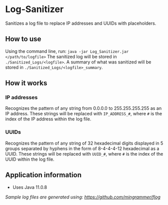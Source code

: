 # Log-Sanitizer

Sanitizes a log file to replace IP addresses and UUIDs with placeholders.

## How to use
Using the command line, run: `java -jar Log_Sanitizer.jar </path/to/logfile>`
The sanitized log will be stored in `./Sanitized_Logs/<logfile>`.
A summary of what was sanitized will be stored in `./Sanitized_Logs/<logfile>_summary`.

## How it works
### IP addresses
Recognizes the pattern of any string from 0.0.0.0 to 255.255.255.255 as an IP address. These strings will be replaced
 with `IP_ADDRESS_#`, where `#` is the index of the IP address within the log file.

### UUIDs
Recognizes the pattern of any string of 32 hexadecimal digits displayed in 5 groups separated by hyphens in the
 form of 8-4-4-4-12 hexadecimal as a UUID. These strings will be replaced with `UUID_#`, where `#` is the index of the UUID within the log file.

## Application information
* Uses Java 11.0.8

 

_Sample log files are generated using: https://github.com/mingrammer/flog_